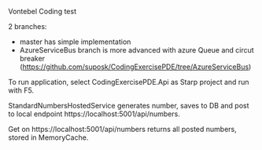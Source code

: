 Vontebel Coding test

2 branches:
- master has simple implementation
- AzureServiceBus branch is more advanced with azure Queue and circut breaker (https://github.com/suposk/CodingExercisePDE/tree/AzureServiceBus)

To run application, select CodingExercisePDE.Api as Starp project and run with F5.

StandardNumbersHostedService generates number, saves to DB and post to local endpoint https://localhost:5001/api/numbers.

Get on https://localhost:5001/api/numbers returns all posted numbers, stored in MemoryCache.
